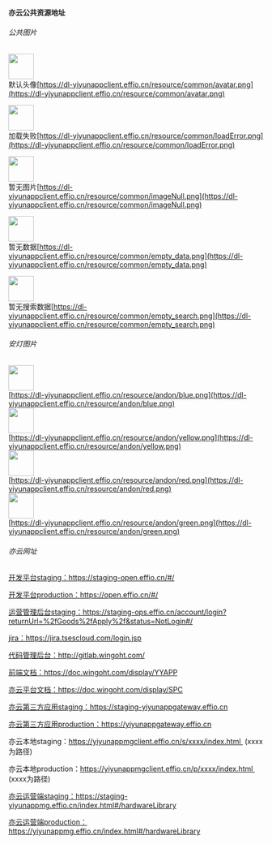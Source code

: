 #### 亦云公共资源地址

###### 公共图片
<img width="50px" src="https://dl-yiyunappclient.effio.cn/resource/common/avatar.png"><br>
默认头像[https://dl-yiyunappclient.effio.cn/resource/common/avatar.png](https://dl-yiyunappclient.effio.cn/resource/common/avatar.png)<br>

<img width="50px" src="https://dl-yiyunappclient.effio.cn/resource/common/loadError.png"><br>
加载失败[https://dl-yiyunappclient.effio.cn/resource/common/loadError.png](https://dl-yiyunappclient.effio.cn/resource/common/loadError.png)<br>

<img width="50px" src="https://dl-yiyunappclient.effio.cn/resource/common/imageNull.png"><br>
暂无图片[https://dl-yiyunappclient.effio.cn/resource/common/imageNull.png](https://dl-yiyunappclient.effio.cn/resource/common/imageNull.png)<br>

<img width="50px" src="https://dl-yiyunappclient.effio.cn/resource/common/empty_data.png"><br>
暂无数据[https://dl-yiyunappclient.effio.cn/resource/common/empty_data.png](https://dl-yiyunappclient.effio.cn/resource/common/empty_data.png)<br>

<img width="50px" src="https://dl-yiyunappclient.effio.cn/resource/common/empty_search.png"><br>
暂无搜索数据[https://dl-yiyunappclient.effio.cn/resource/common/empty_search.png](https://dl-yiyunappclient.effio.cn/resource/common/empty_search.png)<br>

###### 安灯图片
<img width="50px" src="https://dl-yiyunappclient.effio.cn/resource/andon/blue.png"><br>
[https://dl-yiyunappclient.effio.cn/resource/andon/blue.png](https://dl-yiyunappclient.effio.cn/resource/andon/blue.png)<br>
<img width="50px" src="https://dl-yiyunappclient.effio.cn/resource/andon/yellow.png"><br>
[https://dl-yiyunappclient.effio.cn/resource/andon/yellow.png](https://dl-yiyunappclient.effio.cn/resource/andon/yellow.png)<br>
<img width="50px" src="https://dl-yiyunappclient.effio.cn/resource/andon/red.png"><br>
[https://dl-yiyunappclient.effio.cn/resource/andon/red.png](https://dl-yiyunappclient.effio.cn/resource/andon/red.png)<br>
<img width="50px" src="https://dl-yiyunappclient.effio.cn/resource/andon/green.png"><br>
[https://dl-yiyunappclient.effio.cn/resource/andon/green.png](https://dl-yiyunappclient.effio.cn/resource/andon/green.png)<br>


###### 亦云网址
<a href="https://staging-open.effio.cn/#/" target="_blank">开发平台staging：https://staging-open.effio.cn/#/</a>


<a href="https://open.effio.cn/#/" target="_blank">开发平台production：https://open.effio.cn/#/</a>


<a href="https://staging-ops.effio.cn/account/login?returnUrl=%2fGoods%2fApply%2f&status=NotLogin#/" target="_blank">运营管理后台staging：https://staging-ops.effio.cn/account/login?returnUrl=%2fGoods%2fApply%2f&status=NotLogin#/</a>


<a href="https://jira.tsescloud.com/login.jsp" target="_blank">jira：https://jira.tsescloud.com/login.jsp</a>


<a href="http://gitlab.wingoht.com/" target="_blank">代码管理后台：http://gitlab.wingoht.com/</a>


<a href="https://doc.wingoht.com/display/YYAPP" target="_blank">前端文档：https://doc.wingoht.com/display/YYAPP</a>


<a href="https://doc.wingoht.com/display/SPC" target="_blank">亦云平台文档：https://doc.wingoht.com/display/SPC</a>


<a href="https://staging-yiyunappgateway.effio.cn" target="_blank">亦云第三方应用staging：https://staging-yiyunappgateway.effio.cn</a>


<a href="https://yiyunappgateway.effio.cn" target="_blank">亦云第三方应用production：https://yiyunappgateway.effio.cn</a>


<span>亦云本地staging：https://yiyunappmgclient.effio.cn/s/xxxx/index.html  (xxxx为路径)</span>


<span>亦云本地production：https://yiyunappmgclient.effio.cn/p/xxxx/index.html  (xxxx为路径)</span>


<a href="https://staging-yiyunappmg.effio.cn/index.html#/hardwareLibrary" target="_blank">亦云运营端staging：https://staging-yiyunappmg.effio.cn/index.html#/hardwareLibrary</a>


<a href="https://yiyunappmg.effio.cn/index.html#/hardwareLibrary" target="_blank">亦云运营端production：https://yiyunappmg.effio.cn/index.html#/hardwareLibrary</a>